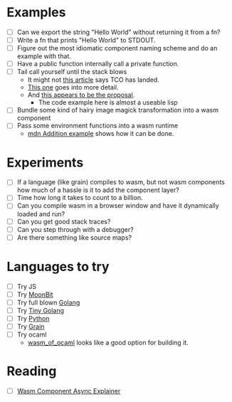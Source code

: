 # Examples

- [ ] Can we export the string "Hello World" without returning it from a fn?
- [ ] Write a fn that prints "Hello World" to STDOUT.
- [ ] Figure out the most idiomatic component naming scheme and do an example with that.
- [ ] Have a public function internally call a private function.
- [ ] Tail call yourself until the stack blows
  - It might not [this article](https://web.dev/blog/wasmgc-wasm-tail-call-optimizations-baseline) says TCO has landed.
  - [This one](https://v8.dev/blog/wasm-tail-call) goes into more detail.
  - And [this appears to be the proposal](https://github.com/WebAssembly/tail-call/blob/main/proposals/tail-call/Overview.md).
    - The code example here is almost a useable lisp
- [ ] Bundle some kind of hairy image magick transformation into a wasm component
- [ ] Pass some environment functions into a wasm runtime
  - [mdn Addition example](https://developer.mozilla.org/en-US/docs/WebAssembly/Reference/Numeric/Addition) shows how it can be done.

# Experiments

- [ ] If a language (like grain) compiles to wasm, but not wasm components how much of a hassle is it to add the component layer?
- [ ] Time how long it takes to count to a billion.
- [ ] Can you compile wasm in a browser window and have it dynamically loaded and run?
- [ ] Can you get good stack traces?
- [ ] Can you step through with a debugger?
- [ ] Are there something like source maps?

# Languages to try

- [ ] Try JS
- [ ] Try [MoonBit](https://www.moonbitlang.com)
- [ ] Try full blown [Golang](https://github.com/bytecodealliance/go-modules)
- [ ] Try [Tiny Golang](https://github.com/bytecodealliance/go-modules)
- [ ] Try [Python](https://github.com/bytecodealliance/componentize-py)
- [ ] Try [Grain](http://grain-lang.org)
- [ ] Try ocaml
  - [wasm_of_ocaml](https://github.com/ocsigen/js_of_ocaml/blob/master/README_wasm_of_ocaml.md) looks like a good option for building it.

# Reading

- [ ] [Wasm Component Async Explainer](https://github.com/WebAssembly/component-model/blob/main/design/mvp/Async.md#streams-and-futures)
